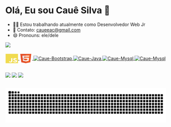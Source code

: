 # Olá, Eu sou Cauê Silva 👋

- 👨‍💻 Estou trabalhando atualmente como Desenvolvedor Web Jr
- 📩 Contato: caueeac@gmail.com
- 😄 Pronouns: ele/dele

 <div>
  <a href="https://github.com/Cauesilvaa">
  <img height="180em" src="https://github-readme-stats.vercel.app/api?username=Cauesilvaa&show_icons=true&theme=dark&include_all_commits=true&count_private=true"/>
</div>
  
  <div style="display: inline_block"><br>
  <img align="center" alt="Caue-Js" height="30" width="40" src="https://raw.githubusercontent.com/devicons/devicon/master/icons/javascript/javascript-plain.svg">
  <img align="center" alt="Caue-HTML" height="30" width="40" src="https://raw.githubusercontent.com/devicons/devicon/master/icons/html5/html5-original.svg">
  <img align="center" alt="Caue-Bootstrap" height="30" width="40" src="https://cdn.jsdelivr.net/gh/devicons/devicon/icons/bootstrap/bootstrap-plain.svg">
  <img align="center" alt="Caue-Java" height="30" width="40" src="https://cdn.jsdelivr.net/gh/devicons/devicon/icons/java/java-original.svg">
  <img align="center" alt="Caue-Mysql" height="30" width="40" src="https://cdn.jsdelivr.net/gh/devicons/devicon/icons/mysql/mysql-original.svg">
  <img align="center" alt="Caue-Mysql" height="30" width="40" src="https://cdn.jsdelivr.net/gh/devicons/devicon/icons/nodejs/nodejs-original.svg">
    
</div>
  
  ##
  
<div>
  
  <a href="https://instagram.com/rafaballerini" target="_blank"><img src="https://img.shields.io/badge/-Instagram-%23E4405F?style=for-the-badge&logo=instagram&logoColor=white" target="_blank"></a>
  <a href = "mailto:caueeac@gmail.com"><img src="https://img.shields.io/badge/-Gmail-%23333?style=for-the-badge&logo=gmail&logoColor=white" target="_blank"></a>
  <a href="https://www.linkedin.com/in/caue-andrade-5296b0177/" target="_blank"><img src="https://img.shields.io/badge/-LinkedIn-%230077B5?style=for-the-badge&logo=linkedin&logoColor=white" target="_blank"></a>  
 
</div>
 
 ##
 
 ![Snake animation](https://github.com/Cauesilvaa/Cauesilvaa/blob/output/github-contribution-grid-snake.svg)
